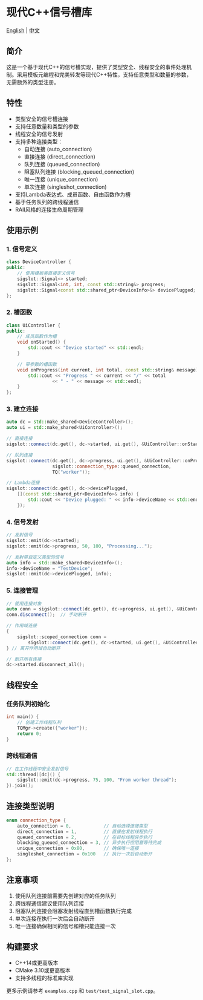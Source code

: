 # 现代C++信号槽库

[English](../README.md) | [中文](README_zh.md)

## 简介

这是一个基于现代C++的信号槽实现，提供了类型安全、线程安全的事件处理机制。采用模板元编程和完美转发等现代C++特性，支持任意类型和数量的参数，无需额外的类型注册。

## 特性

- 类型安全的信号槽连接
- 支持任意数量和类型的参数
- 线程安全的信号发射
- 支持多种连接类型：
  - 自动连接 (auto_connection)
  - 直接连接 (direct_connection)
  - 队列连接 (queued_connection)
  - 阻塞队列连接 (blocking_queued_connection)
  - 唯一连接 (unique_connection)
  - 单次连接 (singleshot_connection)
- 支持Lambda表达式、成员函数、自由函数作为槽
- 基于任务队列的跨线程通信
- RAII风格的连接生命周期管理

## 使用示例

### 1. 信号定义

```cpp
class DeviceController {
public:
    // 使用模板类直接定义信号
    sigslot::Signal<> started;                                           // 无参数信号
    sigslot::Signal<int, int, const std::string&> progress;             // 多参数信号
    sigslot::Signal<const std::shared_ptr<DeviceInfo>&> devicePlugged;  // 自定义类型信号
};
```

### 2. 槽函数

```cpp
class UiController {
public:
    // 成员函数作为槽
    void onStarted() {
        std::cout << "Device started" << std::endl;
    }

    // 带参数的槽函数
    void onProgress(int current, int total, const std::string& message) {
        std::cout << "Progress " << current << "/" << total 
                 << " - " << message << std::endl;
    }
};
```

### 3. 建立连接

```cpp
auto dc = std::make_shared<DeviceController>();
auto ui = std::make_shared<UiController>();

// 直接连接
sigslot::connect(dc.get(), dc->started, ui.get(), &UiController::onStarted);

// 队列连接
sigslot::connect(dc.get(), dc->progress, ui.get(), &UiController::onProgress,
                 sigslot::connection_type::queued_connection,
                 TQ("worker"));

// Lambda连接
sigslot::connect(dc.get(), dc->devicePlugged,
    [](const std::shared_ptr<DeviceInfo>& info) {
        std::cout << "Device plugged: " << info->deviceName << std::endl;
    });
```

### 4. 信号发射

```cpp
// 发射信号
sigslot::emit(dc->started);
sigslot::emit(dc->progress, 50, 100, "Processing...");

// 发射带自定义类型的信号
auto info = std::make_shared<DeviceInfo>();
info->deviceName = "TestDevice";
sigslot::emit(dc->devicePlugged, info);
```

### 5. 连接管理

```cpp
// 使用连接对象
auto conn = sigslot::connect(dc.get(), dc->progress, ui.get(), &UiController::onProgress);
conn.disconnect();  // 手动断开

// 作用域连接
{
    sigslot::scoped_connection conn = 
        sigslot::connect(dc.get(), dc->started, ui.get(), &UiController::onStarted);
} // 离开作用域自动断开

// 断开所有连接
dc->started.disconnect_all();
```

## 线程安全

### 任务队列初始化

```cpp
int main() {
    // 创建工作线程队列
    TQMgr->create({"worker"});
    return 0;
}
```

### 跨线程通信

```cpp
// 在工作线程中安全发射信号
std::thread([dc]() {
    sigslot::emit(dc->progress, 75, 100, "From worker thread");
}).join();
```

## 连接类型说明

```cpp
enum connection_type {
    auto_connection = 0,            // 自动选择连接类型
    direct_connection = 1,          // 直接在发射线程执行
    queued_connection = 2,          // 在目标线程异步执行
    blocking_queued_connection = 3, // 异步执行但阻塞等待完成
    unique_connection = 0x80,       // 确保唯一连接
    singleshot_connection = 0x100   // 执行一次后自动断开
};
```

## 注意事项

1. 使用队列连接前需要先创建对应的任务队列
2. 跨线程通信建议使用队列连接
3. 阻塞队列连接会阻塞发射线程直到槽函数执行完成
4. 单次连接在执行一次后会自动断开
5. 唯一连接确保相同的信号和槽只能连接一次

## 构建要求

- C++14或更高版本
- CMake 3.10或更高版本
- 支持多线程的标准库实现

更多示例请参考 `examples.cpp` 和 `test/test_signal_slot.cpp`。 